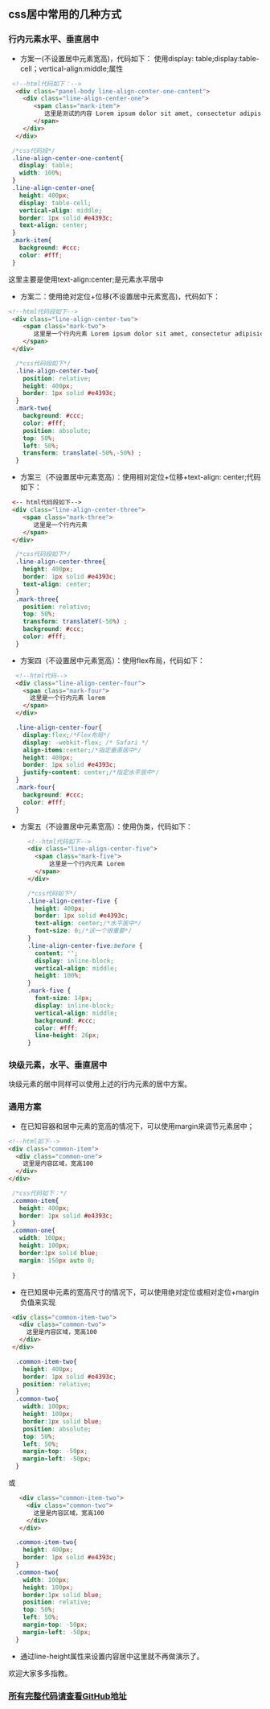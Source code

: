 ## css居中常用的几种方式
 ### 行内元素水平、垂直居中
   * 方案一(不设置居中元素宽高)，代码如下：
   使用display: table;display:table-cell；vertical-align:middle;属性
  ```html
   <!--html代码如下：-->
    <div class="panel-body line-align-center-one-content">
      <div class="line-align-center-one">
         <span class="mark-item">
            这里是测试的内容 Lorem ipsum dolor sit amet, consectetur adipisicing elit. Beatae earum nobis unde vel. Ab accusantium distinctio ex ipsa necessitatibus. Dolorum facere impedit laudantium magni minima molestiae, nam quidem soluta veniam.
         </span>
      </div>
    </div>
   ```
   ```css
    /*css代码段*/
    .line-align-center-one-content{
      display: table;
      width: 100%;
    }
    .line-align-center-one{
      height: 400px;
      display: table-cell;
      vertical-align: middle;
      border: 1px solid #e4393c;
      text-align: center;
    }
    .mark-item{
      background: #ccc;
      color: #fff;
    }
```
这里主要是使用text-align:center;是元素水平居中

   * 方案二：使用绝对定位+位移(不设置居中元素宽高)，代码如下：
   ```html
   <!--html代码段如下-->
    <div class="line-align-center-two">
       <span class="mark-two">
          这里是一个行内元素 Lorem ipsum dolor sit amet, consectetur adipisicing elit. Aperiam exercitationem pariatur recusandae voluptate. Amet, animi architecto commodi cumque distinctio, dolorum eaque laborum modi molestiae mollitia nesciunt perferendis rem tenetur voluptate!
       </span>
    </div>
```
  ```css
    /*css代码段如下*/
    .line-align-center-two{
      position: relative;
      height: 400px;
      border: 1px solid #e4393c;
    }
    .mark-two{
      background: #ccc;
      color: #fff;
      position: absolute;
      top: 50%;
      left: 50%;
      transform: translate(-50%,-50%) ;
    }
```

  * 方案三（不设置居中元素宽高）：使用相对定位+位移+text-align: center;代码如下：
  
   ```html
    <-- html代码段如下-->
    <div class="line-align-center-three">
       <span class="mark-three">
          这里是一个行内元素
       </span>
    </div>
   ```
  ```css
    /*css代码段如下*/
    .line-align-center-three{
      height: 400px;
      border: 1px solid #e4393c;
      text-align: center;
    }
    .mark-three{
      position: relative;
      top: 50%;
      transform: translateY(-50%) ;
      background: #ccc;
      color: #fff;
    }
  ```
  
  * 方案四（不设置居中元素宽高）：使用flex布局，代码如下：
  
  ```html
    <!--html代码-->
    <div class="line-align-center-four">
      <span class="mark-four">
        这里是一个行内元素 lorem
      </span>
    </div>
  ```
  ```css
    .line-align-center-four{
      display:flex;/*Flex布局*/
      display: -webkit-flex; /* Safari */
      align-items:center;/*指定垂直居中*/
      height: 400px;
      border: 1px solid #e4393c;
      justify-content: center;/*指定水平居中*/
    }
    .mark-four{
      background: #ccc;
      color: #fff;
    }
  ```
  
  * 方案五（不设置居中元素宽高）：使用伪类，代码如下：
    
    ```html
      <!--html代码如下-->
      <div class="line-align-center-five">
        <span class="mark-five">
            这里是一个行内元素 Lorem
        </span>
      </div>
    ```
    ```css
      /*css代码如下*/
      .line-align-center-five {
        height: 400px;
        border: 1px solid #e4393c;
        text-align: center;/*水平居中*/
        font-size: 0;/*这一个很重要*/
      }
      .line-align-center-five:before {
        content: '';
        display: inline-block;
        vertical-align: middle;
        height: 100%;
      }
      .mark-five {
        font-size: 14px;
        display: inline-block;
        vertical-align: middle;
        background: #ccc;
        color: #fff;
        line-height: 26px;
      }
    ```
  
   ### 块级元素，水平、垂直居中
   块级元素的居中同样可以使用上述的行内元素的居中方案。
   
   ### 通用方案
   * 在已知容器和居中元素的宽高的情况下，可以使用margin来调节元素居中；
   ```html
   <!--html如下-->
   <div class="common-item">
     <div class="common-one">
       这里是内容区域，宽高100
     </div>
   </div>
   
   ```
   ```css
    /*css代码如下：*/
    .common-item{
      height: 400px;
      border: 1px solid #e4393c;
    }
    .common-one{
      width: 100px;
      height: 100px;
      border:1px solid blue;
      margin: 150px auto 0;
    
    }

   ```
   * 在已知居中元素的宽高尺寸的情况下，可以使用绝对定位或相对定位+margin负值来实现
   ```html
    <div class="common-item-two">
      <div class="common-two">
        这里是内容区域，宽高100
      </div>
    </div>
   ```
   ```css
     .common-item-two{
       height: 400px;
       border: 1px solid #e4393c;
       position: relative;
     }
     .common-two{
       width: 100px;
       height: 100px;
       border:1px solid blue;
       position: absolute;
       top: 50%;
       left: 50%;
       margin-top: -50px;
       margin-left: -50px;
     }
   ```
   或
   
   ```html
      <div class="common-item-two">
        <div class="common-two">
          这里是内容区域，宽高100
        </div>
      </div>
   ```
   ```css
     .common-item-two{
       height: 400px;
       border: 1px solid #e4393c;
     }
     .common-two{
       width: 100px;
       height: 100px;
       border:1px solid blue;
       position: relative;
       top: 50%;
       left: 50%;
       margin-top: -50px;
       margin-left: -50px;
     }
   ```
  * 通过line-height属性来设置内容居中这里就不再做演示了。
   
   欢迎大家多多指教。
   
  ### [所有完整代码请查看GitHub地址](https://github.com/RanCW/study/tree/master/css)